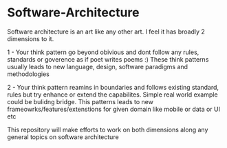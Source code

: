 # Software-Architecture
Software architecture is an art like any other art. I feel it has broadly 2 dimensions to it.

1 - Your think pattern go beyond obivious and dont follow any rules, standards or goverence as if poet writes poems :) These think patterns usually leads to new language, design, software paradigms and methodologies

2 - Your think pattern reamins in boundaries and follows existing standard, rules but try enhance or extend the capabilites. Simple real world example could be bulidng bridge. This patterns leads to new frameowrks/features/extenstions for given domain like mobile or data or UI etc

This repository will make efforts to work on both dimensions along any general topics on software architecture

